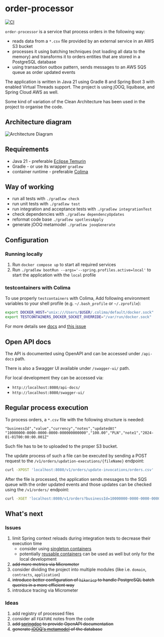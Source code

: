 # order-processor

[![CI](https://github.com/kraluk/order-processor/actions/workflows/ci.yaml/badge.svg?branch=main)](https://github.com/kraluk/order-processor/actions/workflows/ci.yaml)

`order-processor` is a service that process orders in the following way:

* reads data from a `*.csv` file provided by an external service in an AWS S3 bucket
* processes it using batching techniques (not loading all data to the memory) and transforms it to orders entities that
  are stored in a PostgreSQL database
* using transaction outbox pattern, sends messages to an AWS SQS queue as order updated events

The application is written in Java 21 using Gradle 8 and Spring Boot 3 with enabled Virtual Threads support. The project
is using jOOQ, liquibase, and Spring Cloud AWS as well.

Some kind of variation of the Clean Architecture has been used in the project to organise the code.

## Architecture diagram

![Architecture Diagram](docs/diagrams/architecture.drawio.png)

## Requirements

* Java 21 - preferable [Eclipse Temurin](https://adoptium.net/)
* Gradle - or use its wrapper `gradlew`
* container runtime - preferable [Colima](https://github.com/abiosoft/colima)

## Way of working

* run all tests with `./gradlew check`
* run unit tests with `./gradlew test`
* run integration and acceptance tests with `./gradlew integrationTest`
* check dependencies with `./gradlew dependencyUpdates`
* reformat code base `./gradlew spotlessApply`
* generate jOOQ metamodel `./gradlew jooqGenerate`

## Configuration

### Running locally

1. Run `docker compose up` to start all required services
2. Run `./gradlew bootRun --args='--spring.profiles.active=local'` to start the application with the `local` profile

### testcontainers with Colima

To use properly `testcontainers` with Colima, Add following environment variables to your shell profile (e.g.
`~/.bash_profile` or `~/.zprofile`):

```bash
export DOCKER_HOST="unix:///Users/$USER/.colima/default/docker.sock"
export TESTCONTAINERS_DOCKER_SOCKET_OVERRIDE="/var/run/docker.sock"
```

For more details see [docs](https://java.testcontainers.org/supported_docker_environment/)
and [this issue](https://github.com/testcontainers/testcontainers-java/issues/5034)

## Open API docs

The API is documented using OpenAPI and can be accessed under `/api-docs` path.

There is also a Swagger UI available under `/swagger-ui/` path.

For local development they can be accessed via:
* `http://localhost:8080/api-docs/`
* `http://localhost:8080/swagger-ui/`

## Regular process execution

To process orders, a `*.csv` file with the following structure is needed:

```csv
"businessId","value","currency","notes","updatedAt"
"10000000-0000-0000-0000-000000000000","100.00","PLN","note1","2024-01-01T00:00:00.001Z"
```

Such file has to be to uploaded to the proper S3 bucket.

The update process of such a file can be executed by sending a POST request to the
`/v1/orders/updation-executions/{fileName}` endpoint:

```bash
curl -XPOST 'localhost:8080/v1/orders/update-invocations/orders.csv'
```

After the file is processed, the application sends messages to the SQS queue with the order updated events and those
updates can be checked using the `/v1/orders/` endpoint:

```bash
curl -XGET 'localhost:8080/v1/orders?businessId=10000000-0000-0000-0000-000000000000'
```

## What's next

### Issues

1. limit Spring context reloads during integration tests to decrease their execution time
    * consider using 
      [singleton containers](https://java.testcontainers.org/test_framework_integration/manual_lifecycle_control/)
    * potentially [reusable containers](https://java.testcontainers.org/features/reuse/) can be used as well but only
      for the local development
2. ~~add more metrics via Micrometer~~
3. consider dividing the project into multiple modules (like i.e. `domain`, `contracts`, `application`)
4. ~~introduce better configuration of `hikaricp` to handle PostgreSQL batch queries in a more efficient way~~
5. introduce tracing via Micrometer

### Ideas

1. add registry of processed files
2. consider all `FEATURE` notes from the code
3. ~~add [springdoc](https://springdoc.org/) to provide OpenAPI documentation~~
4. ~~generate [jOOQ's metamodel](https://www.jooq.org/doc/latest/manual/code-generation/codegen-gradle/) of the database~~
